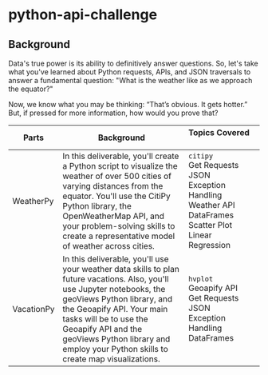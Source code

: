 # python-api-challenge
## Background
Data's true power is its ability to definitively answer questions. So, let's take what you've learned about Python requests, APIs, and JSON traversals to answer a fundamental question: "What is the weather like as we approach the equator?"

Now, we know what you may be thinking: “That’s obvious. It gets hotter.” But, if pressed for more information, how would you prove that?

| Parts | Background | Topics Covered &nbsp;&nbsp;&nbsp;&nbsp;&nbsp;&nbsp;&nbsp;&nbsp;&nbsp;&nbsp;&nbsp;&nbsp;&nbsp;&nbsp;&nbsp;&nbsp;&nbsp;&nbsp;&nbsp;&nbsp;&nbsp;&nbsp;&nbsp;&nbsp;&nbsp;&nbsp;&nbsp;&nbsp;&nbsp;&nbsp;|
| ----------- | ----------- | :----------- |
| WeatherPy | In this deliverable, you'll create a Python script to visualize the weather of over 500 cities of varying distances from the equator. You'll use the CitiPy Python library, the OpenWeatherMap API, and your problem-solving skills to create a representative model of weather across cities. | `citipy` <br>Get Requests <br>JSON <br>Exception Handling <br>Weather API <br>DataFrames <br>Scatter Plot <br>Linear Regression |
| VacationPy | In this deliverable, you'll use your weather data skills to plan future vacations. Also, you'll use Jupyter notebooks, the geoViews Python library, and the Geoapify API. Your main tasks will be to use the Geoapify API and the geoViews Python library and employ your Python skills to create map visualizations. | `hvplot` <br>Geoapify API <br>Get Requests <br>JSON <br>Exception Handling <br>DataFrames |

